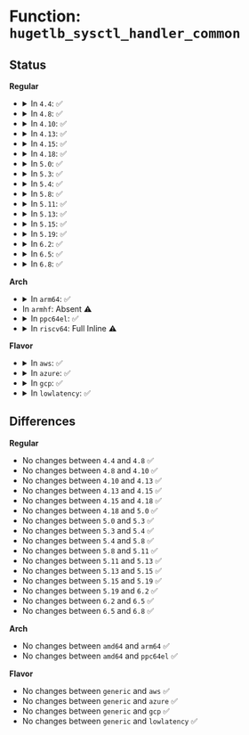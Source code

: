 # Function: <code>hugetlb_sysctl_handler_common</code>

## Status
<b>Regular</b>
<ul>
<li>
<details>
<summary>In <code>4.4</code>: ✅</summary>

```c
int hugetlb_sysctl_handler_common(bool obey_mempolicy, struct ctl_table *table, int write, void *buffer, size_t *length, loff_t *ppos);
```

**Collision:** Unique Static

**Inline:** No

**Transformation:** False

**Instances:**

```
In mm/hugetlb.c (ffffffff811dc180)
Location: mm/hugetlb.c:2779
Inline: False
Direct callers:
  - mm/hugetlb.c:hugetlb_sysctl_handler
  - mm/hugetlb.c:hugetlb_mempolicy_sysctl_handler
```
**Symbols:**

```
ffffffff811dc180-ffffffff811dc25a: hugetlb_sysctl_handler_common (STB_LOCAL)
```
</details>
</li>
<li>
<details>
<summary>In <code>4.8</code>: ✅</summary>

```c
int hugetlb_sysctl_handler_common(bool obey_mempolicy, struct ctl_table *table, int write, void *buffer, size_t *length, loff_t *ppos);
```

**Collision:** Unique Static

**Inline:** No

**Transformation:** False

**Instances:**

```
In mm/hugetlb.c (ffffffff811fa410)
Location: mm/hugetlb.c:2806
Inline: False
Direct callers:
  - mm/hugetlb.c:hugetlb_mempolicy_sysctl_handler
  - mm/hugetlb.c:hugetlb_sysctl_handler
```
**Symbols:**

```
ffffffff811fa410-ffffffff811fa4f8: hugetlb_sysctl_handler_common (STB_LOCAL)
```
</details>
</li>
<li>
<details>
<summary>In <code>4.10</code>: ✅</summary>

```c
int hugetlb_sysctl_handler_common(bool obey_mempolicy, struct ctl_table *table, int write, void *buffer, size_t *length, loff_t *ppos);
```

**Collision:** Unique Static

**Inline:** No

**Transformation:** False

**Instances:**

```
In mm/hugetlb.c (ffffffff8120ae70)
Location: mm/hugetlb.c:2912
Inline: False
Direct callers:
  - mm/hugetlb.c:hugetlb_mempolicy_sysctl_handler
  - mm/hugetlb.c:hugetlb_sysctl_handler
```
**Symbols:**

```
ffffffff8120ae70-ffffffff8120af33: hugetlb_sysctl_handler_common (STB_LOCAL)
```
</details>
</li>
<li>
<details>
<summary>In <code>4.13</code>: ✅</summary>

```c
int hugetlb_sysctl_handler_common(bool obey_mempolicy, struct ctl_table *table, int write, void *buffer, size_t *length, loff_t *ppos);
```

**Collision:** Unique Static

**Inline:** No

**Transformation:** False

**Instances:**

```
In mm/hugetlb.c (ffffffff812161f0)
Location: mm/hugetlb.c:2895
Inline: False
Direct callers:
  - mm/hugetlb.c:hugetlb_mempolicy_sysctl_handler
  - mm/hugetlb.c:hugetlb_sysctl_handler
```
**Symbols:**

```
ffffffff812161f0-ffffffff812162b5: hugetlb_sysctl_handler_common (STB_LOCAL)
```
</details>
</li>
<li>
<details>
<summary>In <code>4.15</code>: ✅</summary>

```c
int hugetlb_sysctl_handler_common(bool obey_mempolicy, struct ctl_table *table, int write, void *buffer, size_t *length, loff_t *ppos);
```

**Collision:** Unique Static

**Inline:** No

**Transformation:** False

**Instances:**

```
In mm/hugetlb.c (ffffffff81230ea0)
Location: mm/hugetlb.c:2903
Inline: False
Direct callers:
  - mm/hugetlb.c:hugetlb_mempolicy_sysctl_handler
  - mm/hugetlb.c:hugetlb_sysctl_handler
```
**Symbols:**

```
ffffffff81230ea0-ffffffff81230f65: hugetlb_sysctl_handler_common (STB_LOCAL)
```
</details>
</li>
<li>
<details>
<summary>In <code>4.18</code>: ✅</summary>

```c
int hugetlb_sysctl_handler_common(bool obey_mempolicy, struct ctl_table *table, int write, void *buffer, size_t *length, loff_t *ppos);
```

**Collision:** Unique Static

**Inline:** No

**Transformation:** False

**Instances:**

```
In mm/hugetlb.c (ffffffff81253300)
Location: mm/hugetlb.c:2906
Inline: False
Direct callers:
  - mm/hugetlb.c:hugetlb_mempolicy_sysctl_handler
  - mm/hugetlb.c:hugetlb_sysctl_handler
```
**Symbols:**

```
ffffffff81253300-ffffffff812533c4: hugetlb_sysctl_handler_common (STB_LOCAL)
```
</details>
</li>
<li>
<details>
<summary>In <code>5.0</code>: ✅</summary>

```c
int hugetlb_sysctl_handler_common(bool obey_mempolicy, struct ctl_table *table, int write, void *buffer, size_t *length, loff_t *ppos);
```

**Collision:** Unique Static

**Inline:** No

**Transformation:** False

**Instances:**

```
In mm/hugetlb.c (ffffffff81267d60)
Location: mm/hugetlb.c:2900
Inline: False
Direct callers:
  - mm/hugetlb.c:hugetlb_mempolicy_sysctl_handler
  - mm/hugetlb.c:hugetlb_sysctl_handler
```
**Symbols:**

```
ffffffff81267d60-ffffffff81267e24: hugetlb_sysctl_handler_common (STB_LOCAL)
```
</details>
</li>
<li>
<details>
<summary>In <code>5.3</code>: ✅</summary>

```c
int hugetlb_sysctl_handler_common(bool obey_mempolicy, struct ctl_table *table, int write, void *buffer, size_t *length, loff_t *ppos);
```

**Collision:** Unique Static

**Inline:** No

**Transformation:** False

**Instances:**

```
In mm/hugetlb.c (ffffffff812824f0)
Location: mm/hugetlb.c:2968
Inline: False
Direct callers:
  - mm/hugetlb.c:hugetlb_mempolicy_sysctl_handler
  - mm/hugetlb.c:hugetlb_sysctl_handler
```
**Symbols:**

```
ffffffff812824f0-ffffffff812825b4: hugetlb_sysctl_handler_common (STB_LOCAL)
```
</details>
</li>
<li>
<details>
<summary>In <code>5.4</code>: ✅</summary>

```c
int hugetlb_sysctl_handler_common(bool obey_mempolicy, struct ctl_table *table, int write, void *buffer, size_t *length, loff_t *ppos);
```

**Collision:** Unique Static

**Inline:** No

**Transformation:** False

**Instances:**

```
In mm/hugetlb.c (ffffffff81292010)
Location: mm/hugetlb.c:3085
Inline: False
Direct callers:
  - mm/hugetlb.c:hugetlb_mempolicy_sysctl_handler
  - mm/hugetlb.c:hugetlb_sysctl_handler
```
**Symbols:**

```
ffffffff81292010-ffffffff812920d4: hugetlb_sysctl_handler_common (STB_LOCAL)
```
</details>
</li>
<li>
<details>
<summary>In <code>5.8</code>: ✅</summary>

```c
int hugetlb_sysctl_handler_common(bool obey_mempolicy, struct ctl_table *table, int write, void *buffer, size_t *length, loff_t *ppos);
```

**Collision:** Unique Static

**Inline:** No

**Transformation:** False

**Instances:**

```
In mm/hugetlb.c (ffffffff812c5450)
Location: mm/hugetlb.c:3499
Inline: False
Direct callers:
  - mm/hugetlb.c:hugetlb_mempolicy_sysctl_handler
  - mm/hugetlb.c:hugetlb_sysctl_handler
```
**Symbols:**

```
ffffffff812c5450-ffffffff812c5549: hugetlb_sysctl_handler_common (STB_LOCAL)
```
</details>
</li>
<li>
<details>
<summary>In <code>5.11</code>: ✅</summary>

```c
int hugetlb_sysctl_handler_common(bool obey_mempolicy, struct ctl_table *table, int write, void *buffer, size_t *length, loff_t *ppos);
```

**Collision:** Unique Static

**Inline:** No

**Transformation:** False

**Instances:**

```
In mm/hugetlb.c (ffffffff812d1060)
Location: mm/hugetlb.c:3461
Inline: False
Direct callers:
  - mm/hugetlb.c:hugetlb_mempolicy_sysctl_handler
  - mm/hugetlb.c:hugetlb_sysctl_handler
```
**Symbols:**

```
ffffffff812d1060-ffffffff812d1159: hugetlb_sysctl_handler_common (STB_LOCAL)
```
</details>
</li>
<li>
<details>
<summary>In <code>5.13</code>: ✅</summary>

```c
int hugetlb_sysctl_handler_common(bool obey_mempolicy, struct ctl_table *table, int write, void *buffer, size_t *length, loff_t *ppos);
```

**Collision:** Unique Static

**Inline:** No

**Transformation:** False

**Instances:**

```
In mm/hugetlb.c (ffffffff812d7e40)
Location: mm/hugetlb.c:3629
Inline: False
Direct callers:
  - mm/hugetlb.c:hugetlb_mempolicy_sysctl_handler
  - mm/hugetlb.c:hugetlb_sysctl_handler
```
**Symbols:**

```
ffffffff812d7e40-ffffffff812d7f3a: hugetlb_sysctl_handler_common (STB_LOCAL)
```
</details>
</li>
<li>
<details>
<summary>In <code>5.15</code>: ✅</summary>

```c
int hugetlb_sysctl_handler_common(bool obey_mempolicy, struct ctl_table *table, int write, void *buffer, size_t *length, loff_t *ppos);
```

**Collision:** Unique Static

**Inline:** No

**Transformation:** False

**Instances:**

```
In mm/hugetlb.c (ffffffff8131e850)
Location: mm/hugetlb.c:3915
Inline: False
Direct callers:
  - mm/hugetlb.c:hugetlb_mempolicy_sysctl_handler
  - mm/hugetlb.c:hugetlb_sysctl_handler
```
**Symbols:**

```
ffffffff8131e850-ffffffff8131e986: hugetlb_sysctl_handler_common (STB_LOCAL)
```
</details>
</li>
<li>
<details>
<summary>In <code>5.19</code>: ✅</summary>

```c
int hugetlb_sysctl_handler_common(bool obey_mempolicy, struct ctl_table *table, int write, void *buffer, size_t *length, loff_t *ppos);
```

**Collision:** Unique Static

**Inline:** No

**Transformation:** False

**Instances:**

```
In mm/hugetlb.c (ffffffff8138a9e0)
Location: mm/hugetlb.c:4367
Inline: False
Direct callers:
  - mm/hugetlb.c:hugetlb_mempolicy_sysctl_handler
  - mm/hugetlb.c:hugetlb_sysctl_handler
```
**Symbols:**

```
ffffffff8138a9e0-ffffffff8138ab28: hugetlb_sysctl_handler_common (STB_LOCAL)
```
</details>
</li>
<li>
<details>
<summary>In <code>6.2</code>: ✅</summary>

```c
int hugetlb_sysctl_handler_common(bool obey_mempolicy, struct ctl_table *table, int write, void *buffer, size_t *length, loff_t *ppos);
```

**Collision:** Unique Static

**Inline:** No

**Transformation:** False

**Instances:**

```
In mm/hugetlb.c (ffffffff8140a460)
Location: mm/hugetlb.c:4566
Inline: False
Direct callers:
  - mm/hugetlb.c:hugetlb_mempolicy_sysctl_handler
  - mm/hugetlb.c:hugetlb_sysctl_handler
```
**Symbols:**

```
ffffffff8140a460-ffffffff8140a5a8: hugetlb_sysctl_handler_common (STB_LOCAL)
```
</details>
</li>
<li>
<details>
<summary>In <code>6.5</code>: ✅</summary>

```c
int hugetlb_sysctl_handler_common(bool obey_mempolicy, struct ctl_table *table, int write, void *buffer, size_t *length, loff_t *ppos);
```

**Collision:** Unique Static

**Inline:** No

**Transformation:** False

**Instances:**

```
In mm/hugetlb.c (ffffffff8143dac0)
Location: mm/hugetlb.c:4603
Inline: False
Direct callers:
  - mm/hugetlb.c:hugetlb_mempolicy_sysctl_handler
  - mm/hugetlb.c:hugetlb_sysctl_handler
```
**Symbols:**

```
ffffffff8143dac0-ffffffff8143dc08: hugetlb_sysctl_handler_common (STB_LOCAL)
```
</details>
</li>
<li>
<details>
<summary>In <code>6.8</code>: ✅</summary>

```c
int hugetlb_sysctl_handler_common(bool obey_mempolicy, struct ctl_table *table, int write, void *buffer, size_t *length, loff_t *ppos);
```

**Collision:** Unique Static

**Inline:** No

**Transformation:** False

**Instances:**

```
In mm/hugetlb.c (ffffffff81475a80)
Location: mm/hugetlb.c:4861
Inline: False
Direct callers:
  - mm/hugetlb.c:hugetlb_mempolicy_sysctl_handler
  - mm/hugetlb.c:hugetlb_sysctl_handler
```
**Symbols:**

```
ffffffff81475a80-ffffffff81475bc8: hugetlb_sysctl_handler_common (STB_LOCAL)
```
</details>
</li>
</ul>
<b>Arch</b>
<ul>
<li>
<details>
<summary>In <code>arm64</code>: ✅</summary>

```c
int hugetlb_sysctl_handler_common(bool obey_mempolicy, struct ctl_table *table, int write, void *buffer, size_t *length, loff_t *ppos);
```

**Collision:** Unique Static

**Inline:** No

**Transformation:** False

**Instances:**

```
In mm/hugetlb.c (ffff80001032fe88)
Location: mm/hugetlb.c:3085
Inline: False
Direct callers:
  - mm/hugetlb.c:hugetlb_mempolicy_sysctl_handler
  - mm/hugetlb.c:hugetlb_sysctl_handler
```
**Symbols:**

```
ffff80001032fe88-ffff80001032ffa8: hugetlb_sysctl_handler_common (STB_LOCAL)
```
</details>
</li>
<li>
In <code>armhf</code>: Absent ⚠️
</li>
<li>
<details>
<summary>In <code>ppc64el</code>: ✅</summary>

```c
int hugetlb_sysctl_handler_common(bool obey_mempolicy, struct ctl_table *table, int write, void *buffer, size_t *length, loff_t *ppos);
```

**Collision:** Unique Static

**Inline:** No

**Transformation:** False

**Instances:**

```
In mm/hugetlb.c (c0000000004088d0)
Location: mm/hugetlb.c:3085
Inline: False
Direct callers:
  - mm/hugetlb.c:hugetlb_mempolicy_sysctl_handler
  - mm/hugetlb.c:hugetlb_sysctl_handler
```
**Symbols:**

```
c0000000004088d0-c000000000408a14: hugetlb_sysctl_handler_common (STB_LOCAL)
```
</details>
</li>
<li>
<details>
<summary>In <code>riscv64</code>: Full Inline ⚠️</summary>

**Collision:** Unique Static

**Inline:** Full

**Transformation:** False

**Instances:**

```
In mm/hugetlb.c (ffffffe00022ee48)
Location: mm/hugetlb.c:3085
Inline: True
Inline callers:
  - mm/hugetlb.c:hugetlb_sysctl_handler
```
</details>
</li>
</ul>
<b>Flavor</b>
<ul>
<li>
<details>
<summary>In <code>aws</code>: ✅</summary>

```c
int hugetlb_sysctl_handler_common(bool obey_mempolicy, struct ctl_table *table, int write, void *buffer, size_t *length, loff_t *ppos);
```

**Collision:** Unique Static

**Inline:** No

**Transformation:** False

**Instances:**

```
In mm/hugetlb.c (ffffffff8128a5f0)
Location: mm/hugetlb.c:3085
Inline: False
Direct callers:
  - mm/hugetlb.c:hugetlb_mempolicy_sysctl_handler
  - mm/hugetlb.c:hugetlb_sysctl_handler
```
**Symbols:**

```
ffffffff8128a5f0-ffffffff8128a6b4: hugetlb_sysctl_handler_common (STB_LOCAL)
```
</details>
</li>
<li>
<details>
<summary>In <code>azure</code>: ✅</summary>

```c
int hugetlb_sysctl_handler_common(bool obey_mempolicy, struct ctl_table *table, int write, void *buffer, size_t *length, loff_t *ppos);
```

**Collision:** Unique Static

**Inline:** No

**Transformation:** False

**Instances:**

```
In mm/hugetlb.c (ffffffff8127c420)
Location: mm/hugetlb.c:3085
Inline: False
Direct callers:
  - mm/hugetlb.c:hugetlb_mempolicy_sysctl_handler
  - mm/hugetlb.c:hugetlb_sysctl_handler
```
**Symbols:**

```
ffffffff8127c420-ffffffff8127c4e4: hugetlb_sysctl_handler_common (STB_LOCAL)
```
</details>
</li>
<li>
<details>
<summary>In <code>gcp</code>: ✅</summary>

```c
int hugetlb_sysctl_handler_common(bool obey_mempolicy, struct ctl_table *table, int write, void *buffer, size_t *length, loff_t *ppos);
```

**Collision:** Unique Static

**Inline:** No

**Transformation:** False

**Instances:**

```
In mm/hugetlb.c (ffffffff81288400)
Location: mm/hugetlb.c:3085
Inline: False
Direct callers:
  - mm/hugetlb.c:hugetlb_mempolicy_sysctl_handler
  - mm/hugetlb.c:hugetlb_sysctl_handler
```
**Symbols:**

```
ffffffff81288400-ffffffff812884c4: hugetlb_sysctl_handler_common (STB_LOCAL)
```
</details>
</li>
<li>
<details>
<summary>In <code>lowlatency</code>: ✅</summary>

```c
int hugetlb_sysctl_handler_common(bool obey_mempolicy, struct ctl_table *table, int write, void *buffer, size_t *length, loff_t *ppos);
```

**Collision:** Unique Static

**Inline:** No

**Transformation:** False

**Instances:**

```
In mm/hugetlb.c (ffffffff81298820)
Location: mm/hugetlb.c:3085
Inline: False
Direct callers:
  - mm/hugetlb.c:hugetlb_mempolicy_sysctl_handler
  - mm/hugetlb.c:hugetlb_sysctl_handler
```
**Symbols:**

```
ffffffff81298820-ffffffff812988e4: hugetlb_sysctl_handler_common (STB_LOCAL)
```
</details>
</li>
</ul>

## Differences
<b>Regular</b>
<ul>
<li>
No changes between <code>4.4</code> and <code>4.8</code> ✅
</li>
<li>
No changes between <code>4.8</code> and <code>4.10</code> ✅
</li>
<li>
No changes between <code>4.10</code> and <code>4.13</code> ✅
</li>
<li>
No changes between <code>4.13</code> and <code>4.15</code> ✅
</li>
<li>
No changes between <code>4.15</code> and <code>4.18</code> ✅
</li>
<li>
No changes between <code>4.18</code> and <code>5.0</code> ✅
</li>
<li>
No changes between <code>5.0</code> and <code>5.3</code> ✅
</li>
<li>
No changes between <code>5.3</code> and <code>5.4</code> ✅
</li>
<li>
No changes between <code>5.4</code> and <code>5.8</code> ✅
</li>
<li>
No changes between <code>5.8</code> and <code>5.11</code> ✅
</li>
<li>
No changes between <code>5.11</code> and <code>5.13</code> ✅
</li>
<li>
No changes between <code>5.13</code> and <code>5.15</code> ✅
</li>
<li>
No changes between <code>5.15</code> and <code>5.19</code> ✅
</li>
<li>
No changes between <code>5.19</code> and <code>6.2</code> ✅
</li>
<li>
No changes between <code>6.2</code> and <code>6.5</code> ✅
</li>
<li>
No changes between <code>6.5</code> and <code>6.8</code> ✅
</li>
</ul>
<b>Arch</b>
<ul>
<li>
No changes between <code>amd64</code> and <code>arm64</code> ✅
</li>
<li>
No changes between <code>amd64</code> and <code>ppc64el</code> ✅
</li>
</ul>
<b>Flavor</b>
<ul>
<li>
No changes between <code>generic</code> and <code>aws</code> ✅
</li>
<li>
No changes between <code>generic</code> and <code>azure</code> ✅
</li>
<li>
No changes between <code>generic</code> and <code>gcp</code> ✅
</li>
<li>
No changes between <code>generic</code> and <code>lowlatency</code> ✅
</li>
</ul>
